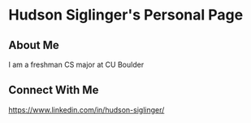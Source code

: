 # Hudson Siglinger's Personal Page

## About Me
I am a freshman CS major at CU Boulder

## Connect With Me
https://www.linkedin.com/in/hudson-siglinger/